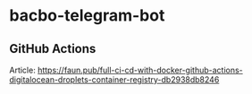 # bacbo-telegram-bot

## GitHub Actions
Article: https://faun.pub/full-ci-cd-with-docker-github-actions-digitalocean-droplets-container-registry-db2938db8246